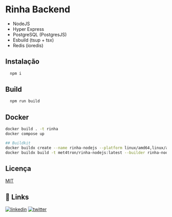 
# Rinha Backend

- NodeJS
- Hyper Express
- PostgreSQL (PostgresJS)
- Esbuild (tsup + tsx)
- Redis (ioredis)

## Instalação

```bash
  npm i
```

## Build

```bash
  npm run build
```


## Docker

```bash
docker build . -t rinha
docker compose up

## Buildkit
docker buildx create --name rinha-nodejs --platform linux/amd64,linux/arm64,linux/arm64/v8
docker buildx build -t met4tron/rinha-nodejs:latest --builder rinha-nodejs --push --platform linux/arm64/v8,linux/amd64,linux/arm64 .
```

## Licença

[MIT](https://choosealicense.com/licenses/mit/)

## 🔗 Links
[![linkedin](https://img.shields.io/badge/linkedin-0A66C2?style=for-the-badge&logo=linkedin&logoColor=white)](https://www.linkedin.com/in/yuurig)
[![twitter](https://img.shields.io/badge/twitter-1DA1F2?style=for-the-badge&logo=twitter&logoColor=white)](https://twitter.com/async_http)


